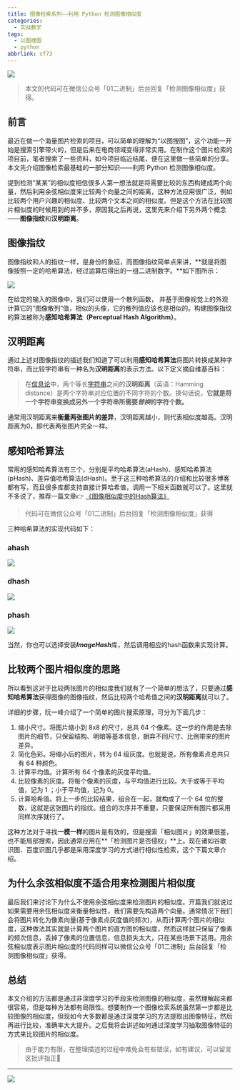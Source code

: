 ```yaml
---
title: 图像检索系列——利用 Python 检测图像相似度
categories:
  - 实战教学
tags:
  - 以图搜图
  - python
abbrlink: cf73
---
```


![](http://ww1.sinaimg.cn/large/006y8mN6ly1g6cb7g9aquj31910u0dtp.jpg)

> 本文的代码可在微信公众号「01二进制」后台回复「检测图像相似度」获得。

## 前言

最近在做一个海量图片检索的项目，可以简单的理解为“以图搜图”，这个功能一开始是搜索引擎带火的，但是后来在电商领域变得非常实用。在制作这个图片检索的项目前，笔者搜索了一些资料，如今项目临近结尾，便在这里做一些简单的分享。本文先介绍图像检索最基础的一部分知识——利用 Python 检测图像相似度。

提到检测“某某”的相似度相信很多人第一想法就是将需要比较的东西构建成两个向量，然后利用余弦相似度来比较两个向量之间的距离，这种方法应用很广泛，例如比较两个用户兴趣的相似度、比较两个文本之间的相似度。但是这个方法在比较图片相似度的时候用到的并不多，原因我之后再说，这里先来介绍下另外两个概念——**图像指纹**和**汉明距离**。

## 图像指纹

图像指纹和人的指纹一样，是身份的象征，而图像指纹简单点来讲，**就是将图像按照一定的哈希算法，经过运算后得出的一组二进制数字。**如下图所示：

![](http://ww3.sinaimg.cn/large/006y8mN6gy1g6c0hdyju5j30k405njss.jpg)

在给定的输入的图像中，我们可以使用一个散列函数， 并基于图像视觉上的外观计算它的“图像散列”值，相似的头像，它的散列值应该也是相似的。构建图像指纹的算法被称为**感知哈希算法（Perceptual Hash Algorithm）**。

## 汉明距离

通过上述对图像指纹的描述我们知道了可以利用**感知哈希算法**将图片转换成某种字符串，而比较字符串有一种名为**汉明距离**的表示方法。以下定义摘自维基百科：

> 在[信息论](https://zh.wikipedia.org/wiki/信息论)中，两个等长[字符串](https://zh.wikipedia.org/wiki/字符串)之间的**汉明距离**（英语：Hamming distance）是两个字符串对应位置的不同字符的个数。换句话说，**它就是将一个字符串变换成另外一个字符串所需要*替换*的字符个数。**

通常用汉明距离来**衡量两张图片的差异**，汉明距离越小，则代表相似度越高。汉明距离为0，即代表两张图片完全一样。

## 感知哈希算法

常用的感知哈希算法有三个，分别是平均哈希算法(aHash)、感知哈希算法(pHash)、差异值哈希算法(dHash)。至于这三种哈希算法的介绍和比较很多博客都有写，而且很多库都支持直接计算哈希值，调用一下相关函数就可以了。这里就不多说了，推荐一篇文章👉	[《图像相似度中的Hash算法》](https://www.cnblogs.com/Kalafinaian/p/11260808.html)

> 代码可在微信公众号「01二进制」后台回复「检测图像相似度」获得

三种哈希算法的实现代码如下：

### ahash

![](http://ww3.sinaimg.cn/large/006y8mN6ly1g6c9wjx4wjj30x70u0469.jpg)

### dhash

![](http://ww2.sinaimg.cn/large/006y8mN6ly1g6c9vr5qzwj310k0riq8g.jpg)

### phash

![](http://ww1.sinaimg.cn/large/006y8mN6ly1g6caiyyckbj312g0rin3l.jpg)

当然，你也可以选择安装***ImageHash***库，然后调用相应的hash函数来实现计算。

## 比较两个图片相似度的思路

所以看到这对于比较两张图片的相似度我们就有了一个简单的想法了，只要通过**感知哈希算法**获得图像的图像指纹，然后比较两个哈希值之间的**汉明距离**就可以了。

详细的步骤，阮一峰介绍了一个简单的图片搜索原理，可分为下面几步：

1. 缩小尺寸。将图片缩小到 8x8 的尺寸，总共 64 个像素。这一步的作用是去除图片的细节，只保留结构、明暗等基本信息，摒弃不同尺寸、比例带来的图片差异。
2. 简化色彩。将缩小后的图片，转为 64 级灰度。也就是说，所有像素点总共只有 64 种颜色。
3. 计算平均值。计算所有 64 个像素的灰度平均值。
4. 比较像素的灰度。将每个像素的灰度，与平均值进行比较。大于或等于平均值，记为 1 ；小于平均值，记为 0。
5. 计算哈希值。将上一步的比较结果，组合在一起，就构成了一个 64 位的整数，这就是这张图片的指纹。组合的次序并不重要，只要保证所有图片都采用同样次序就行了。

这种方法对于寻找**一模一样**的图片是有效的，但是搜索「相似图片」的效果很差，也不能局部搜索，因此通常应用在**「检测图片是否侵权」**上。现在诸如谷歌识图、百度识图几乎都是采用深度学习的方式进行相似性检索，这个下篇文章介绍。

## 为什么余弦相似度不适合用来检测图片相似度

最后我们来讨论下为什么不使用余弦相似度来检测图片的相似度。开篇我们就说过如果需要用余弦相似度来衡量相似性，我们需要先构造两个向量。通常情况下我们会将图片转化为像素向量(基于像素点灰度值的频次)，从而计算两个图片的相似度，这种做法其实就是计算两个图片的直方图的相似度，然而这样就只保留了像素的频次信息，丢掉了像素的位置信息，信息损失太大，只在某些场景下适用。用余弦相似度表示图片相似度的代码同样可以微信公众号「01二进制」后台回复「检测图像相似度」获得。

## 总结

本文介绍的方法都是通过非深度学习的手段来检测图像的相似度，虽然理解起来都很容易，但是每种方法都有局限性。想要制作一个图像检索系统虽然第一步都是比较图像的相似度，但现如今大多数都是通过深度学习的方法提取出图像特征，然后再进行比较，准确率大大提升。之后我将会讲述如何通过深度学习抽取图像特征的方式来比较图片的相似度。

> 由于能力有限，在整理描述的过程中难免会有些错误，如有建议，可以留言区批评指正🙏

---

![](http://ww2.sinaimg.cn/large/006y8mN6ly1g6cb75xph2j31970oxq5a.jpg)